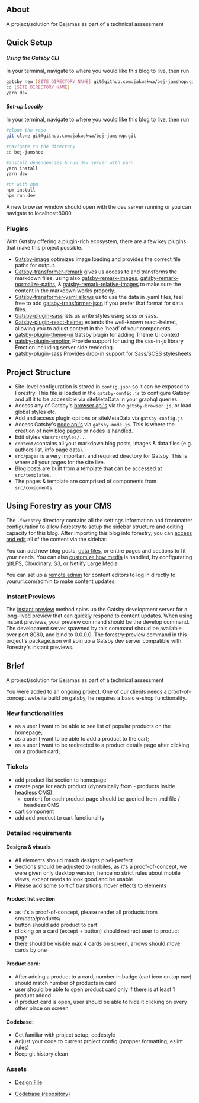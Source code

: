 ## About

A project/solution for Bejamas as part of a technical assessment

## Quick Setup

#### _Using the Gatsby CLI_

In your terminal, navigate to where you would like this blog to live, then run

```bash
gatsby new [SITE_DIRECTORY_NAME] git@github.com:jakwakwa/bej-jamshop.git
cd [SITE_DIRECTORY_NAME]
yarn dev
```

#### _Set-up Locally_

In your terminal, navigate to where you would like this blog to live, then run

```bash
#clone the repo
git clone git@github.com:jakwakwa/bej-jamshop.git

#navigate to the directory
cd bej-jamshop

#install dependencies & run dev server with yarn
yarn install
yarn dev

#or with npm
npm install
npm run dev
```

A new browser window should open with the dev server running or you can navigate to localhost:8000

### Plugins

With Gatsby offering a plugin-rich ecosystem, there are a few key plugins that make this project possible.

- [Gatsby-image](https://using-gatsby-image.gatsbyjs.org/) optimizes image loading and provides the correct file paths for output.
- [Gatsby-transformer-remark](https://www.gatsbyjs.org/packages/gatsby-transformer-remark/?=gatsby-tranf) gives us access to and transforms the markdown files, using also [gatsby-remark-images](https://www.gatsbyjs.org/packages/gatsby-remark-images/?=gatsby-remark), [gatsby-remark-normalize-paths](https://www.gatsbyjs.org/packages/gatsby-remark-normalize-paths/?=gatsby-remark-no), & [gatsby-remark-relative-images](https://www.gatsbyjs.org/packages/gatsby-remark-relative-images/?=gatsby-remark-re) to make sure the content in the markdown works properly.
- [Gatsby-transformer-yaml allows](https://www.gatsbyjs.org/packages/gatsby-transformer-yaml/?=gatsby-tranfor) us to use the data in .yaml files, feel free to add [gatsby-transformer-json](https://www.gatsbyjs.org/packages/gatsby-transformer-json/?=gatsby-tranfor) if you prefer that format for data files.
- [Gatsby-plugin-sass](https://www.gatsbyjs.org/packages/gatsby-plugin-sass/?=gatsby-plugin-sass) lets us write styles using scss or sass.
- [Gatsby-plugin-react-helmet](https://www.gatsbyjs.org/packages/gatsby-plugin-react-helmet/?=gatsby-plugin-react) extends the well-known react-helmet, allowing you to adjust content in the ‘head’ of your components.
- [gatsby-plugin-theme-ui](https://www.gatsbyjs.com/plugins/gatsby-plugin-theme-ui/) Gatsby plugin for adding Theme UI context
- [gatsby-plugin-emotion](https://www.gatsbyjs.com/plugins/gatsby-plugin-emotion/) Provide support for using the css-in-js library Emotion including server side rendering.
- [gatsby-plugin-sass](https://www.gatsbyjs.com/plugins/gatsby-plugin-sass/) Provides drop-in support for Sass/SCSS stylesheets

## Project Structure

- Site-level configuration is stored in `config.json` so it can be exposed to Forestry. This file is loaded in the `gatsby-config.js` to configure Gatsby and all it to be accessible via siteMetaData in your graphql queries.
- Access any of Gatsby's [browser api's](https://www.gatsbyjs.org/docs/browser-apis/) via the `gatsby-browser.js`, or load global styles etc.
- Add and access plugin options or siteMetaData via `gatsby-config.js`
- Access Gatsby's [node api's](https://www.gatsbyjs.org/docs/node-apis/) via `gatsby-node.js`. This is where the creation of new blog pages or nodes is handled.
- Edit styles via `src/styles/...`
- `content/`contains all your markdown blog posts, images & data files (e.g. authors list, info page data).
- `src/pages` is a very important and required directory for Gatsby. This is where all your pages for the site live.
- Blog posts are built from a template that can be accessed at `src/templates`.
- The pages & template are comprised of components from `src/components`.

## Using Forestry as your CMS

The `.forestry` directory contains all the settings information and frontmatter configuration to allow Forestry to setup the sidebar structure and editing capacity for this blog. After importing this blog into forestry, you can [access and edit](https://forestry.io/docs/editing/) all of the content via the sidebar.

You can add new blog posts, [data files](https://forestry.io/docs/editing/data-files/), or entire pages and sections to fit your needs. You can also [customize how media](https://forestry.io/docs/media/) is handled, by configurating gitLFS, Cloudinary, S3, or Netlify Large Media.

You can set up a [remote admin](https://forestry.io/docs/editing/remote-admin/) for content editors to log in directly to yoururl.com/admin to make content updates.

### Instant Previews

The [instant preview](https://forestry.io/docs/previews/instant-previews/) method spins up the Gatsby development server for a long-lived preview that can quickly respond to content updates. When using instant previews, your preview command should be the develop command. The development server spawned by this command should be available over port 8080, and bind to 0.0.0.0. The forestry:preview command in this project's package.json will spin up a Gatsby dev server compatible with Forestry's instant previews.

## Brief

A project/solution for Bejamas as part of a technical assessment

You were added to an ongoing project. One of our clients needs a proof-of-concept website build on gatsby, he requires a basic e-shop functionality.

### New functionalities

- as a user I want to be able to see list of popular products on the homepage;
- as a user I want to be able to add a product to the cart;
- as a user I want to be redirected to a product details page after clicking on a product card;

### Tickets

- add product list section to homepage
- create page for each product (dynamically from - products inside headless CMS)
  - content for each product page should be queried from .md file / headless CMS
- cart component
- add add product to cart functionality

### Detailed requirements

#### Designs & visuals

- All elements should match designs pixel-perfect
- Sections should be adjusted to mobiles, as it's a proof-of-concept, we were given only desktop version, hence no strict rules about mobile views, except needs to look good and be usable
- Please add some sort of transitions, hover effects to elements

#### Product list section

- as it's a proof-of-concept, please render all products from src/data/products/
- button should add product to cart
- clicking on a card (except + button) should redirect user to product page
- there should be visible max 4 cards on screen, arrows should move cards by one

#### Product card:

- After adding a product to a card, number in badge (cart icon on top nav) should match number of products in card
- user should be able to open product card only if there is at least 1 product added
- if product card is open, user should be able to hide it clicking on every other place on screen

#### Codebase:

- Get familiar with project setup, codestyle
- Adjust your code to current project config (propper formatting, eslint rules)
- Keep git history clean

### Assets

- [Design File](https://www.figma.com/file/pbpZgKb1KmVvG8gT3ILQ0A?node-id=10%3A2)

- [Codebase (repository)](https://drive.google.com/file/d/1aFQ_OIYPcVTnD4MvOZq1-mphSMTVvzhw/view)
